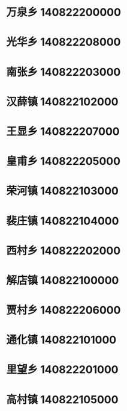 # 万泉乡 140822200000
# 光华乡 140822208000
# 南张乡 140822203000
# 汉薛镇 140822102000
# 王显乡 140822207000
# 皇甫乡 140822205000
# 荣河镇 140822103000
# 裴庄镇 140822104000
# 西村乡 140822202000
# 解店镇 140822100000
# 贾村乡 140822206000
# 通化镇 140822101000
# 里望乡 140822201000
# 高村镇 140822105000
